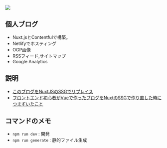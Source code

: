 ![](https://imgur.com/UWo0rvc.png)

## 個人ブログ
- Nuxt.jsとContentfulで構築。
- Netlifyでホスティング
- OGP画像
- RSSフィード,サイトマップ
- Google Analytics

## 説明
- [このブログをNuxtJSのSSGでリプレイス](https://shira79.dev/blogs/1r9nvbx7e4fklyocgsiroo)
- [フロントエンド初心者がVueで作ったブログをNuxtのSSGで作り直した時につまずいたこと](https://zenn.dev/shlia/articles/a6c2fb22ab7c6e)

## コマンドのメモ
- `npm run dev`      : 開発
- `npm run generate` : 静的ファイル生成
